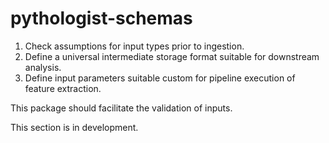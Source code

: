 # pythologist-schemas

1. Check assumptions for input types prior to ingestion.
2. Define a universal intermediate storage format suitable for downstream analysis.
3. Define input parameters suitable custom for pipeline execution of feature extraction.

This package should facilitate the validation of inputs.

This section is in development.
